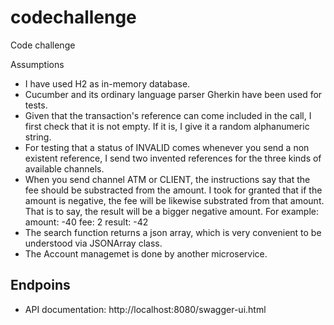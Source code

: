 # codechallenge
Code challenge

Assumptions

- I have used H2 as in-memory database.
- Cucumber and its ordinary language parser Gherkin have been used for tests.
- Given that the transaction's reference can come included in the call, I first check that it is not empty.
  If it is, I give it a random alphanumeric string.
- For testing that a status of INVALID comes whenever you send a non existent reference,
  I send two invented references for the three kinds of available channels.
- When you send channel ATM or CLIENT, the instructions say that the fee should be substracted from
  the amount. I took for granted that if the amount is negative, the fee will be likewise substrated from 
  that amount. That is to say, the result will be a bigger negative amount. For example:
  amount: -40
  fee: 2
  result: -42
- The search function returns a json array, which is very convenient to be understood via JSONArray class.
- The Account managemet is done by another microservice.

## Endpoins

- API documentation: http://localhost:8080/swagger-ui.html
 